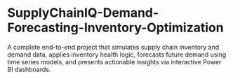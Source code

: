 # SupplyChainIQ-Demand-Forecasting-Inventory-Optimization
  A complete end-to-end project that simulates supply chain inventory and demand data, applies inventory health logic, forecasts future demand using time series models, and presents actionable insights via interactive Power BI dashboards.
